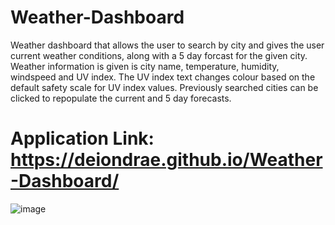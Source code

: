 # Weather-Dashboard

Weather dashboard that allows the user to search by city and gives the user current weather conditions, along with a 5 day forcast for the given city. Weather information is given is city name, temperature, humidity, windspeed and UV index. The UV index text changes colour based on the default safety scale for UV index values. Previously searched cities can be clicked to repopulate the current and 5 day forecasts.

# Application Link: https://deiondrae.github.io/Weather-Dashboard/

![image](https://user-images.githubusercontent.com/99364958/174512455-7d8497f9-daf6-4512-8bd6-85abcc127fcf.png)
